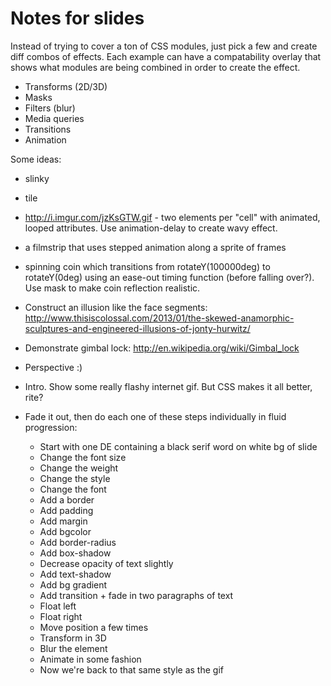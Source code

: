# Notes for slides

Instead of trying to cover a ton of CSS modules, just pick a few and create diff
combos of effects. Each example can have a compatability overlay that shows what
modules are being combined in order to create the effect.

- Transforms (2D/3D)
- Masks
- Filters (blur)
- Media queries
- Transitions
- Animation

Some ideas:

- slinky
- tile
- http://i.imgur.com/jzKsGTW.gif - two elements per "cell" with animated,
  looped attributes. Use animation-delay to create wavy effect.
- a filmstrip that uses stepped animation along a sprite of frames
- spinning coin which transitions from rotateY(100000deg) to rotateY(0deg)
  using an ease-out timing function (before falling over?). Use mask to make
  coin reflection realistic.
- Construct an illusion like the face segments:
  http://www.thisiscolossal.com/2013/01/the-skewed-anamorphic-sculptures-and-engineered-illusions-of-jonty-hurwitz/
- Demonstrate gimbal lock: http://en.wikipedia.org/wiki/Gimbal_lock
- Perspective :)

- Intro. Show some really flashy internet gif. But CSS makes it all better, rite?
- Fade it out, then do each one of these steps individually in fluid progression:
  - Start with one DE containing a black serif word on white bg of slide
  - Change the font size
  - Change the weight
  - Change the style
  - Change the font
  - Add a border
  - Add padding
  - Add margin
  - Add bgcolor
  - Add border-radius
  - Add box-shadow
  - Decrease opacity of text slightly
  - Add text-shadow
  - Add bg gradient
  - Add transition + fade in two paragraphs of text
  - Float left
  - Float right
  - Move position a few times
  - Transform in 3D
  - Blur the element
  - Animate in some fashion
  - Now we're back to that same style as the gif
